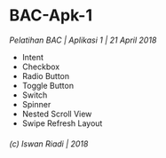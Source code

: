# BAC-Apk-1
*Pelatihan BAC | Aplikasi 1 | 21 April 2018*

- Intent
- Checkbox
- Radio Button
- Toggle Button
- Switch
- Spinner
- Nested Scroll View
- Swipe Refresh Layout

###### (c) Iswan Riadi | 2018
